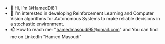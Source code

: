 - 👋 Hi, I’m @HamedDi81
- 👀 I’m interested in developing Reinforcement Learning and Computer Vision algorithms for Autonomous Systems to make reliable decisions in a stochastic environment.
- 📫 How to reach me: "hamedmasoudi95@gmail.com" and You can find me on LinkedIn "Hamed Masoudi"
